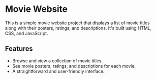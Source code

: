 # Movie Website

This is a simple movie website project that displays a list of movie titles along with their posters, ratings, and descriptions. It's built using HTML, CSS, and JavaScript.

## Features

- Browse and view a collection of movie titles.
- See movie posters, ratings, and descriptions for each movie.
- A straightforward and user-friendly interface.

